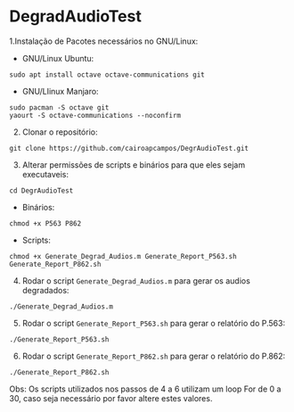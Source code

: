 # DegradAudioTest

1.Instalação de Pacotes necessários no GNU/Linux:

* GNU/Linux Ubuntu:

`sudo apt install octave octave-communications git`

* GNU/LIinux Manjaro:

```
sudo pacman -S octave git
yaourt -S octave-communications --noconfirm
```
2. Clonar o repositório:

`git clone https://github.com/cairoapcampos/DegrAudioTest.git`

3. Alterar permissões de scripts e binários para que eles sejam executaveis:

`cd DegrAudioTest`

* Binários:

`chmod +x P563 P862`

* Scripts:

```
chmod +x Generate_Degrad_Audios.m Generate_Report_P563.sh Generate_Report_P862.sh
```

4. Rodar o script `Generate_Degrad_Audios.m` para gerar os audios degradados:

`./Generate_Degrad_Audios.m`

5. Rodar o script `Generate_Report_P563.sh` para gerar o relatório do P.563:

`./Generate_Report_P563.sh`

6. Rodar o script `Generate_Report_P862.sh` para gerar o relatório do P.862:

`./Generate_Report_P862.sh`

Obs: Os scripts utilizados nos passos de 4 a 6 utilizam um loop For de 0 a 30, caso seja necessário por favor altere estes valores. 
